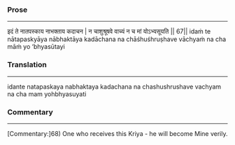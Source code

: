 ### Prose 
 --- 
इदं ते नातपस्काय नाभक्ताय कदाचन |
न चाशुश्रूषवे वाच्यं न च मां योऽभ्यसूयति || 67||
idaṁ te nātapaskyāya nābhaktāya kadāchana
na chāśhuśhruṣhave vāchyaṁ na cha māṁ yo ‘bhyasūtayi

### Translation 
 --- 
idante natapaskaya nabhaktaya kadachana na chashushrushave vachyam na cha mam yohbhyasuyati

### Commentary 
 --- 
[Commentary:]68) One who receives this Kriya - he will become Mine verily.